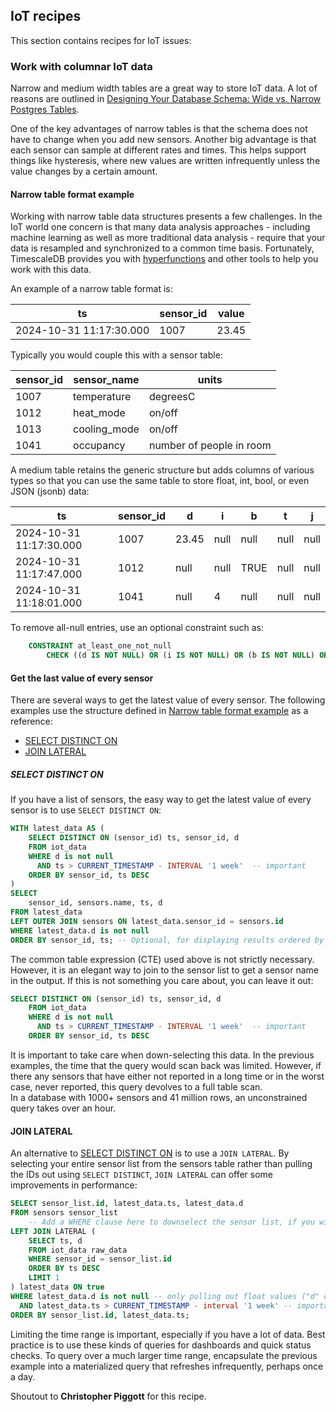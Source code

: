 ## IoT recipes

This section contains recipes for IoT issues:

### Work with columnar IoT data

Narrow and medium width tables are a great way to store IoT data. A lot of reasons are outlined in
[Designing Your Database Schema: Wide vs. Narrow Postgres Tables][blog-wide-vs-narrow].

One of the key advantages of narrow tables is that the schema does not have to change when you add new
sensors. Another big advantage is that each sensor can sample at different rates and times. This helps
support things like hysteresis, where new values are written infrequently unless the value changes by a
certain amount.

#### Narrow table format example

Working with narrow table data structures presents a few challenges. In the IoT world one concern is that
many data analysis approaches - including machine learning as well as more traditional data analysis -
require that your data is resampled and synchronized to a common time basis. Fortunately, TimescaleDB provides
you with [hyperfunctions][hyperfunctions] and other tools to help you work with this data. 

An example of a narrow table format is:

| ts                      | sensor_id | value |
|-------------------------|-----------|-------|
| 2024-10-31 11:17:30.000 | 1007      | 23.45 |

Typically you would couple this with a sensor table:

| sensor_id | sensor_name  | units                    |
|-----------|--------------|--------------------------|
| 1007      | temperature  | degreesC                 |
| 1012      | heat_mode    | on/off                   |
| 1013      | cooling_mode | on/off                   | 
| 1041      | occupancy    | number of people in room |

A medium table retains the generic structure but adds columns of various types so that you can
use the same table to store float, int, bool, or even JSON (jsonb) data:

| ts                      | sensor_id | d     | i    | b    | t    | j    |
|-------------------------|-----------|-------|------|------|------|------|
| 2024-10-31 11:17:30.000 | 1007      | 23.45 | null | null | null | null |
| 2024-10-31 11:17:47.000 | 1012      | null  | null | TRUE | null | null |
| 2024-10-31 11:18:01.000 | 1041      | null  | 4    | null | null | null |

To remove all-null entries, use an optional constraint such as:

```sql
    CONSTRAINT at_least_one_not_null
        CHECK ((d IS NOT NULL) OR (i IS NOT NULL) OR (b IS NOT NULL) OR (j IS NOT NULL) OR (t IS NOT NULL))
```

#### Get the last value of every sensor

There are several ways to get the latest value of every sensor. The following examples use the
structure defined in [Narrow table format example][setup-a-narrow-table-format] as a reference:

- [SELECT DISTINCT ON][select-distinct-on]
- [JOIN LATERAL][join-lateral]

##### SELECT DISTINCT ON

If you have a list of sensors, the easy way to get the latest value of every sensor is to use 
`SELECT DISTINCT ON`:

```sql
WITH latest_data AS (
    SELECT DISTINCT ON (sensor_id) ts, sensor_id, d
    FROM iot_data
    WHERE d is not null
      AND ts > CURRENT_TIMESTAMP - INTERVAL '1 week'  -- important
    ORDER BY sensor_id, ts DESC
)
SELECT
    sensor_id, sensors.name, ts, d
FROM latest_data
LEFT OUTER JOIN sensors ON latest_data.sensor_id = sensors.id
WHERE latest_data.d is not null
ORDER BY sensor_id, ts; -- Optional, for displaying results ordered by sensor_id
```

The common table expression (CTE) used above is not strictly necessary. However, it is an elegant way to join 
to the sensor list to get a sensor name in the output.  If this is not something you care about,
you can leave it out:

```sql
SELECT DISTINCT ON (sensor_id) ts, sensor_id, d
    FROM iot_data
    WHERE d is not null
      AND ts > CURRENT_TIMESTAMP - INTERVAL '1 week'  -- important
    ORDER BY sensor_id, ts DESC
```

It is important to take care when down-selecting this data. In the previous examples,
the time that the query would scan back was limited. However, if there any sensors that have either 
not reported in a long time or in the worst case, never reported, this query devolves to a full table scan.  
In a database with 1000+ sensors and 41 million rows, an unconstrained query takes over an hour.

#### JOIN LATERAL

An alternative to [SELECT DISTINCT ON][select-distinct-on] is to use a `JOIN LATERAL`. By selecting your entire 
sensor list from the sensors table rather than pulling the IDs out using `SELECT DISTINCT`, `JOIN LATERAL` can offer 
some improvements in performance:

```sql
SELECT sensor_list.id, latest_data.ts, latest_data.d
FROM sensors sensor_list
    -- Add a WHERE clause here to downselect the sensor list, if you wish
LEFT JOIN LATERAL (
    SELECT ts, d
    FROM iot_data raw_data
    WHERE sensor_id = sensor_list.id
    ORDER BY ts DESC
    LIMIT 1
) latest_data ON true
WHERE latest_data.d is not null -- only pulling out float values ("d" column) in this example
  AND latest_data.ts > CURRENT_TIMESTAMP - interval '1 week' -- important
ORDER BY sensor_list.id, latest_data.ts;
```

Limiting the time range is important, especially if you have a lot of data. Best practice is to use these 
kinds of queries for dashboards and quick status checks. To query over a much larger time range, encapsulate 
the previous example into a materialized query that refreshes infrequently, perhaps once a day.

Shoutout to **Christopher Piggott** for this recipe.

[blog-wide-vs-narrow]: https://www.timescale.com/learn/designing-your-database-schema-wide-vs-narrow-postgres-tables
[setup-a-narrow-table-format]: /tutorials/:currentVersion:/cookbook/#narrow-table-format-example
[select-distinct-on]: /tutorials/:currentVersion:/cookbook/#select-distinct-on
[join-lateral]: /tutorials/:currentVersion:/cookbook/#join-lateral
[hyperfunctions]: /use-timescale/:currentVersion:/hyperfunctions/
